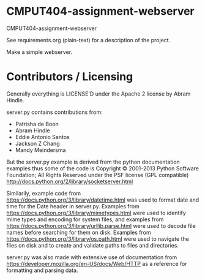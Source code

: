 CMPUT404-assignment-webserver
=============================

CMPUT404-assignment-webserver

See requirements.org (plain-text) for a description of the project.

Make a simple webserver.

Contributors / Licensing
========================

Generally everything is LICENSE'D under the Apache 2 license by Abram Hindle.

server.py contains contributions from:

* Patrisha de Boon
* Abram Hindle
* Eddie Antonio Santos
* Jackson Z Chang
* Mandy Meindersma 

But the server.py example is derived from the python documentation
examples thus some of the code is Copyright © 2001-2013 Python
Software Foundation; All Rights Reserved under the PSF license (GPL
compatible) http://docs.python.org/2/library/socketserver.html

Similarily, example code from 
https://docs.python.org/3/library/datetime.html was used to format 
date and time for the Date header in server.py. Examples from
https://docs.python.org/3/library/mimetypes.html were used to identify
mime types and encoding for system files, and examples from 
https://docs.python.org/3/library/urllib.parse.html were used
to decode file names before searching for them on disk. Examples from 
https://docs.python.org/3/library/os.path.html were used to navigate
the files on disk and to create and validate paths to files and directories.

server.py was also made with extensive use of documentation from
https://developer.mozilla.org/en-US/docs/Web/HTTP as a reference for 
formatting and parsing data.